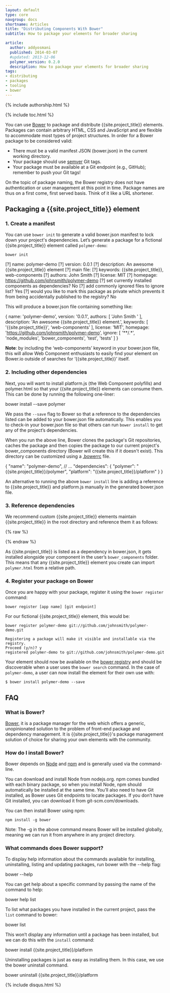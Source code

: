 ```yaml
---
layout: default
type: core
navgroup: docs
shortname: Articles
title: "Distributing Components With Bower"
subtitle: How to package your elements for broader sharing 

article:
  author: addyosmani
  published: 2014-03-07
  #updated: 2013-12-06
  polymer_version: 0.2.0
  description: How to package your elements for broader sharing
tags:
- distributing
- packages
- tooling
- bower
---
```


{% include authorship.html %}

{% include toc.html %}

You can use [Bower](http://bower.io) to package and distribute {{site.project_title}} elements. Packages can contain arbitrary HTML, CSS and JavaScript and are flexible to accommodate most types of project structures. In order for a Bower package to be considered valid:

* There must be a valid manifest JSON (bower.json) in the current working directory. 
* Your package should use [semver](http://semver.org/) Git tags. 
* Your package must be available at a Git endpoint (e.g., GitHub); remember to push your Git tags!

On the topic of package naming, the Bower registry does not have authentication or user management at this point in time. Package names are thus on a first come, first served basis. Think of it like a URL shortener.

## Packaging a {{site.project_title}} element

### 1. Create a manifest

You can use `bower init` to generate a valid bower.json manifest to lock down your project's dependencies. Let’s generate a package for a fictional {{site.project_title}} element called `polymer-demo`:

    bower init

  [?] name: polymer-demo
  [?] version: 0.0.1
  [?] description: An awesome {{site.project_title}} element
  [?] main file: 
  [?] keywords: {{site.project_title}}, web-components
  [?] authors: John Smith
  [?] license: MIT
  [?] homepage: https://github.com/johnsmith/polymer-demo
  [?] set currently installed components as dependencies? No
  [?] add commonly ignored files to ignore list? Yes
  [?] would you like to mark this package as private which prevents it from being accidentally published to the registry? No


This will produce a bower.json file containing something like:

  {
    name: 'polymer-demo',
    version: '0.0.1',
    authors: [
      'John Smith '
    ],
    description: 'An awesome {{site.project_title}} element.',
    keywords: [
      '{{site.project_title}}',
                ‘web-components’
    ],
    license: 'MIT',
    homepage: 'https://github.com/johnsmith/polymer-demo',
    ignore: [
      '**/.*',
      'node_modules',
      'bower_components',
      'test',
      'tests'
    ]
  }

**Note**: by including the ‘web-components’ keyword in your bower.json file, this will allow Web Component enthusiasts to easily find your element on Bower.io outside of searches for ‘{{site.project_title}}’ itself.

### 2. Including other dependencies

Next, you will want to install platform.js (the Web Component polyfills) and polymer.html so that your {{site.project_title}} elements can consume them. This can be done by running the following one-liner: 

  bower install --save polymer

We pass the `--save` flag to Bower so that a reference to the dependencies listed can be added to your bower.json file automatically. This enables you to check-in your bower.json file so that others can run `bower install` to get any of the project’s dependencies.

When you run the above line, Bower clones the package's Git repositories, caches the package and then copies the package to our current project's bower_components directory (Bower will create this if it doesn't exist). This directory can be customized using a [.bowerrc](https://github.com/bower/bower#custom-install-directory) file.

  {
    "name": "polymer-demo",
    // ...
    "dependencies": {
      "polymer": "{{site.project_title}}/polymer",
                "platform": "{{site.project_title}}/platform"
    }
  }

An alternative to running the above `bower install` line is adding a reference to {{site.project_title}} and platform.js manually in the generated bower.json file.

### 3. Reference dependencies

We recommend custom {{site.project_title}} elements maintain {{site.project_title}} in the root directory and reference them it as follows:

{% raw %}
<link rel="import" href="../polymer/polymer.html">
<polymer-element name="polymer-demo">
 <!- ... -->
{% endraw %}

As {{site.project_title}} is listed as a dependency in bower.json, it gets installed alongside your component in the user’s `bower_components` folder. This means that any {{site.project_title}} element you create can import `polymer.html` from a relative path.

### 4. Register your package on Bower

Once you are happy with your package, register it using the `bower register` command:

    bower register [app name] [git endpoint]

For our fictional {{site.project_title}} element, this would be:

    bower register polymer-demo git://github.com/johnsmith/polymer-demo.git

    Registering a package will make it visible and installable via the registry.
    Proceed (y/n)? y
    registered polymer-demo to git://github.com/johnsmith/polymer-demo.git

Your element should now be available on the [bower registry](http://bower.io/search) and should be discoverable when a user uses the `bower search` command. In the case of `polymer-demo`, a user can now install the element for their own use with:

    $ bower install polymer-demo --save

## FAQ

### What is Bower?

[Bower](http://bower.io), it is a package manager for the web which offers a generic, unopinionated solution to the problem of front-end package and dependency management. It is {{site.project_title}}'s package management solution of choice for sharing your own elements with the community.

### How do I install Bower?

Bower depends on [Node](http://nodejs.com) and [npm](http://npmjs.org) and is generally used via the command-line. 

You can download and install Node from nodejs.org. npm comes bundled with each binary package, so when you install Node, npm should automatically be installed at the same time. You’ll also need to have Git installed, as Bower uses Git endpoints to locate packages. If you don’t have Git installed, you can download it from git-scm.com/downloads. 

You can then install Bower using npm:

    npm install -g bower

Note: The -g in the above command means Bower will be installed globally, meaning we can run it from anywhere in any project directory.

### What commands does Bower support?

To display help information about the commands available for installing, uninstalling, listing and updating packages, run bower with the --help flag:

  bower --help

You can get help about a specific command by passing the name of the command to help:

  bower help list

To list what packages you have installed in the current project, pass the `list` command to bower:

  bower list

This won’t display any information until a package has been installed, but we can do this with the `install` command:

  bower install {{site.project_title}}/platform 

Uninstalling packages is just as easy as installing them. In this case, we use the bower uninstall command.

  bower uninstall {{site.project_title}}/platform


{% include disqus.html %}
